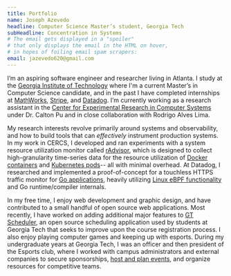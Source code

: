 ```yaml
---
title: Portfolio
name: Joseph Azevedo
headline: Computer Science Master’s student, Georgia Tech
subHeadline: Concentration in Systems
# The email gets displayed in a "spoiler"
# that only displays the email in the HTML on hover,
# in hopes of foiling email spam scrapers:
email: jazevedo620@gmail.com
---
```


I’m an aspiring software engineer and researcher living in Atlanta.
I study at the [Georgia Institute of Technology](https://www.gatech.edu/)
where I'm a current Master’s in Computer Science candidate,
and in the past I have completed internships at
[MathWorks](https://www.mathworks.com/), [Stripe](https://stripe.com/),
and [Datadog](https://www.datadoghq.com/).
I’m currently working as a research assistant
in the [Center for Experimental Research in Computer Systems](https://www.cercs.gatech.edu/www.cercs.gatech.edu/index.html)
under Dr. Calton Pu and in close collaboration with Rodrigo Alves Lima.

My research interests revolve primarily around systems and observability,
and how to build tools that can _effectively_ instrument production systems.
In my work in CERCS, I developed and ran experiments
with a system resource utilization monitor called
[rAdvisor](https://github.com/elba-docker/radvisor),
which is designed to collect high-granularity time-series data
for the resource utilization of
[Docker containers](https://www.docker.com/resources/what-container) and
[Kubernetes pods](https://kubernetes.io/docs/concepts/workloads/pods/)--
all with minimal overhead.
At Datadog, I researched and implemented a proof-of-concept
for a touchless HTTPS traffic monitor for [Go applications](https://go.dev/),
heavily utilizing [Linux eBPF functionality](https://ebpf.io/)
and Go runtime/compiler internals.

In my free time, I enjoy web development and graphic design,
and have contributed to a small handful of open source web applications.
Most recently, I have worked on adding additional major features to
[GT Scheduler](https://github.com/gt-scheduler/website),
an open source scheduling application used by students at Georgia Tech
that seeks to improve upon the course registration process.
I also enjoy playing computer games and keeping up with esports.
During my undergraduate years at Georgia Tech,
I was an officer and then president of the Esports club,
where I worked with campus administrators and external companies
to secure sponsorships,
[host and plan events](https://web.archive.org/web/20190511140843/https://gamefest.gg/),
and organize resources for competitive teams.
